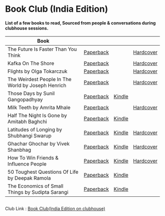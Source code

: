 # Book Club (India Edition)


#### List of a few books to read, Sourced from people & conversations during clubhouse sessions.

| Book        |    |       |  |
| ----------- | ----------- | ----------- | ----------- |
| The Future Is Faster Than You Think |[Paperback](https://amzn.to/3y99vUA) | |[Hardcover](https://amzn.to/3y682hG)| 
| Kafka On The Shore |[Paperback](https://amzn.to/3CrHFFy) | |[Hardcover](https://amzn.to/3RvLUnZ) | 
| Flights by Olga Tokarczuk | [Paperback](https://amzn.to/3CqmZxv) | |[Hardcover](https://amzn.to/3y4WlrF)|
|The Weirdest People In The World by Joseph Henrich | [Paperback](https://amzn.to/3EbUcyi) || [Hardcover](https://amzn.to/3dZBzmp)|
|Those Days  by Sunil Gangopadhyay | [Paperback](https://amzn.to/3fBLQFS) | [Kindle](https://amzn.to/3fyRHf1)| 
| Milk Teeth by Amrita Mhale | [Paperback](https://amzn.to/3y85GPe) || [Hardcover](https://amzn.to/3rs0LVP)|
| Half The Night Is Gone by Amitabh Baghchi | [Paperback](https://amzn.to/3e73LUi) | [Kindle](https://amzn.to/3Ebbw6g)||
| Latitudes of Longing by Shubhangi Swarup | [Paperback](https://amzn.to/3rpzEdP) | [Kindle](https://amzn.to/3USLDhE) | [Hardcover](https://amzn.to/3BUTfaA)|
| Ghachar Ghochar by Vivek Shanbhag | [Paperback](https://amzn.to/3rn8fZZ) | [Kindle](https://amzn.to/3M777DC) | [Hardcover](https://amzn.to/3M1aLi3)|
| How To Win Friends & Influence People | [Paperback](https://amzn.to/3BUTKS0) | [Kindle](https://amzn.to/3SSuTFE) | [Hardcover](https://amzn.to/3RDf4Sc)|
| 50 Toughest Questions Of Life by Deepak Ramola | [Paperback](https://amzn.to/3CnE2Ap) | [Kindle](https://amzn.to/3fBeWFo)|
| The Economics of Small Things by Sudipta Sarangi | [Paperback](https://amzn.to/3SLIKxi) | [Kindle](https://amzn.to/3fAFRRM)|


##
Club Link : [Book Club(India Edition on clubhouse)](https://www.clubhouse.com/club/book-club-india-edi)
